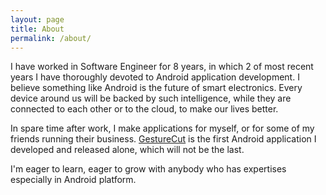 ```yaml
---
layout: page
title: About
permalink: /about/
---
```


I have worked in Software Engineer for 8 years, in which 2 of most recent years I have thoroughly devoted to Android application development. I believe something like Android is the future of smart electronics. Every device around us will be backed by such intelligence, while they are connected to each other or to the cloud, to make our lives better.

In spare time after work, I make applications for myself, or for some of my friends running their business. [GestureCut](https://play.google.com/store/apps/details?id=org.vliux.android.gesturecut) is the first Android application I developed and released alone, which will not be the last. 

I'm eager to learn, eager to grow with anybody who has expertises especially in Android platform.